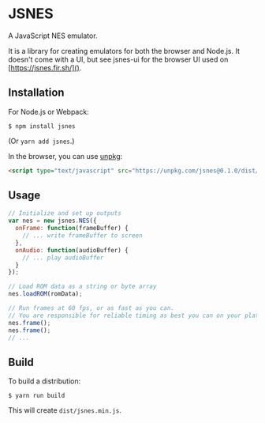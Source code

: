 JSNES
=====

A JavaScript NES emulator.

It is a library for creating emulators for both the browser and Node.js. It doesn't come with a UI, but see jsnes-ui for the browser UI used on [https://jsnes.fir.sh/]().

Installation
------------

For Node.js or Webpack:

    $ npm install jsnes

(Or `yarn add jsnes`.)

In the browser, you can use [unpkg](https://unpkg.com):

```html
<script type="text/javascript" src="https://unpkg.com/jsnes@0.1.0/dist/jsnes.min.js"></script>
```

Usage
-----

```javascript
// Initialize and set up outputs
var nes = new jsnes.NES({
  onFrame: function(frameBuffer) {
    // ... write frameBuffer to screen
  },
  onAudio: function(audioBuffer) {
    // ... play audioBuffer
  }
});

// Load ROM data as a string or byte array
nes.loadROM(romData);

// Run frames at 60 fps, or as fast as you can.
// You are responsible for reliable timing as best you can on your platform.
nes.frame();
nes.frame();
// ...
```

Build
-----

To build a distribution:

    $ yarn run build

This will create `dist/jsnes.min.js`.
